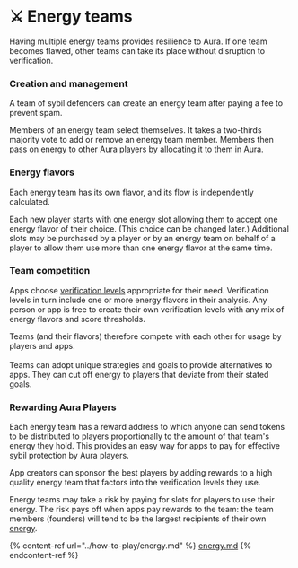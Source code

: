 # ⚔️ Energy teams

Having multiple energy teams provides resilience to Aura.  If one team becomes flawed, other teams can take its place without disruption to verification.

### Creation and management

A team of sybil defenders can create an energy team after paying a fee to prevent spam.

Members of an energy team select themselves. It takes a two-thirds majority vote to add or remove an energy team member.  Members then pass on energy to other Aura players by [allocating it](../how-to-play/energy.md#how-to-allocate-energy) to them in Aura.

### Energy flavors

Each energy team has its own flavor, and its flow is independently calculated.

Each new player starts with one energy slot allowing them to accept one energy flavor of their choice. (This choice can be changed later.) Additional slots may be purchased by a player or by an energy team on behalf of a player to allow them use more than one energy flavor at the same time.

### Team competition

Apps choose [verification levels](../how-to-play/verification-levels.md) appropriate for their need. Verification levels in turn include one or more energy flavors in their analysis. Any person or app is free to create their own verification levels with any mix of energy flavors and score thresholds.

Teams (and their flavors) therefore compete with each other for usage by players and apps.\
\
Teams can adopt unique strategies and goals to provide alternatives to apps. They can cut off energy to players that deviate from their stated goals.

### Rewarding Aura Players

Each energy team has a reward address to which anyone can send tokens to be distributed to players proportionally to the amount of that team's energy they hold. This provides an easy way for apps to pay for effective sybil protection by Aura players.

App creators can sponsor the best players by adding rewards to a high quality energy team that factors into the verification levels they use.

Energy teams may take a risk by paying for slots for players to use their energy. The risk pays off when apps pay rewards to the team: the team members (founders) will tend to be the largest recipients of their own [energy](../how-to-play/energy.md).

{% content-ref url="../how-to-play/energy.md" %}
[energy.md](../how-to-play/energy.md)
{% endcontent-ref %}
